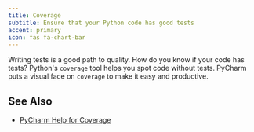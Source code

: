 ```yaml
---
title: Coverage
subtitle: Ensure that your Python code has good tests
accent: primary
icon: fas fa-chart-bar
---
```

Writing tests is a good path to quality. How do you know if your code has tests? Python's
`coverage` tool helps you spot code without tests. PyCharm puts a visual face on `coverage`
to make it easy and productive.

## See Also
- [PyCharm Help for Coverage](https://www.jetbrains.com/help/pycharm/coverage.html)
